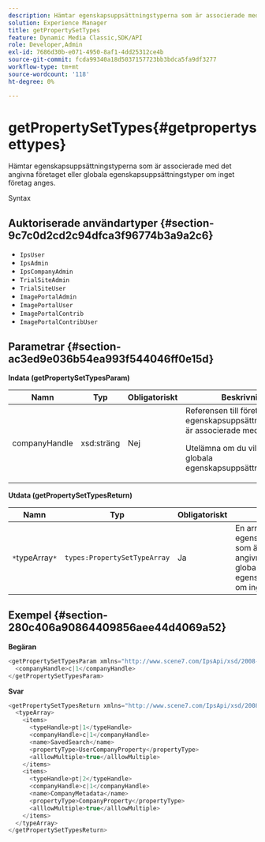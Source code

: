 ```yaml
---
description: Hämtar egenskapsuppsättningstyperna som är associerade med det angivna företaget eller globala egenskapsuppsättningstyper om inget företag anges.
solution: Experience Manager
title: getPropertySetTypes
feature: Dynamic Media Classic,SDK/API
role: Developer,Admin
exl-id: 7686d30b-e071-4950-8af1-4dd25312ce4b
source-git-commit: fcda99340a18d5037157723bb3bdca5fa9df3277
workflow-type: tm+mt
source-wordcount: '118'
ht-degree: 0%

---
```


# getPropertySetTypes{#getpropertysettypes}

Hämtar egenskapsuppsättningstyperna som är associerade med det angivna företaget eller globala egenskapsuppsättningstyper om inget företag anges.

Syntax

## Auktoriserade användartyper {#section-9c7c0d2cd2c94dfca3f96774b3a9a2c6}

* `IpsUser`
* `IpsAdmin`
* `IpsCompanyAdmin`
* `TrialSiteAdmin`
* `TrialSiteUser`
* `ImagePortalAdmin`
* `ImagePortalUser`
* `ImagePortalContrib`
* `ImagePortalContribUser`

## Parametrar {#section-ac3ed9e036b54ea993f544046ff0e15d}

**Indata (getPropertySetTypesParam)**

<table id="table_2590368FEEF04AD4B074412CBBA90F88"> 
 <thead> 
  <tr> 
   <th colname="col1" class="entry"> Namn </th> 
   <th colname="col2" class="entry"> Typ </th> 
   <th colname="col3" class="entry"> Obligatoriskt </th> 
   <th colname="col4" class="entry"> Beskrivning </th> 
  </tr> 
 </thead>
 <tbody> 
  <tr> 
   <td colname="col1"> <span class="codeph"> <span class="varname"> companyHandle</span> </span> </td> 
   <td colname="col2"> <span class="codeph"> xsd:sträng</span> </td> 
   <td colname="col3"> Nej </td> 
   <td colname="col4">Referensen till företaget som egenskapsuppsättningstyperna är associerade med. <p>Utelämna om du vill returnera globala egenskapsuppsättningstyper. </p> </td> 
  </tr> 
 </tbody> 
</table>

**Utdata (getPropertySetTypesReturn)**

| Namn | Typ | Obligatoriskt | Beskrivning |
|---|---|---|---|
| `*`typeArray`*` | `types:PropertySetTypeArray` | Ja | En array med egenskapsuppsättningstyper som är associerade med det angivna företaget, eller globala egenskapsuppsättningstyper om inget företag har angetts. |

## Exempel {#section-280c406a90864409856aee44d4069a52}

**Begäran**

```java
<getPropertySetTypesParam xmlns="http://www.scene7.com/IpsApi/xsd/2008-01-15">
  <companyHandle>c|1</companyHandle>
</getPropertySetTypesParam>
```

**Svar**

```java
<getPropertySetTypesReturn xmlns="http://www.scene7.com/IpsApi/xsd/2008-01-15">
  <typeArray>
    <items>
      <typeHandle>pt|1</typeHandle>
      <companyHandle>c|1</companyHandle>
      <name>SavedSearch</name>
      <propertyType>UserCompanyProperty</propertyType>
      <alllowMultiple>true</alllowMultiple>
    </items>
    <items>
      <typeHandle>pt|2</typeHandle>
      <companyHandle>c|1</companyHandle>
      <name>CompanyMetadata</name>
      <propertyType>CompanyProperty</propertyType>
      <alllowMultiple>true</alllowMultiple>
    </items>
  </typeArray>
</getPropertySetTypesReturn>
```
